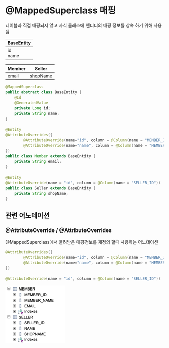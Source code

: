 # @MappedSuperclass 매핑
테이블과 직접 매핑되지 않고 자식 클래스에 엔티티의 매핑 정보를 상속 하기 위해 사용됨  

|BaseEntity|
|---|
|id<br>name|

|Member|Seller|
|---|---|
|email|shopName|

```java
@MappedSuperclass
public abstract class BaseEntity {
    @Id
    @GeneratedValue
    private Long id;
    private String name;
}

@Entity
@AttributeOverrides({
        @AttributeOverride(name="id", column = @Column(name = "MEMBER_ID")),
        @AttributeOverride(name="name", column = @Column(name = "MEMBER_NAME"))
})
public class Member extends BaseEntity {
    private String email;
}

@Entity
@AttributeOverride(name = "id", column = @Column(name = "SELLER_ID"))
public class Seller extends BaseEntity {
    private String shopName;
}
```

## 관련 어노테이션
### @AttributeOverride / @AttributeOverrides
@MappedSuperclass에서 물려받은 매핑정보를 재정의 할때 사용하는 어노테이션
```java
@AttributeOverrides({
        @AttributeOverride(name="id", column = @Column(name = "MEMBER_ID")),
        @AttributeOverride(name="name", column = @Column(name = "MEMBER_NAME"))
})

@AttributeOverride(name = "id", column = @Column(name = "SELLER_ID"))
```
![img.png](img.png)